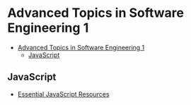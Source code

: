 # Advanced Topics in Software Engineering 1

<!-- TOC depthFrom:1 depthTo:6 withLinks:1 updateOnSave:1 orderedList:0 -->

- [Advanced Topics in Software Engineering 1](#advanced-topics-in-software-engineering-1)
	- [JavaScript](#javascript)

<!-- /TOC -->

## JavaScript

* [Essential JavaScript Resources ][essentialJS]

[essentialJS]: https://gist.github.com/ericelliott/d576f72441fc1b27dace/0cee592f8f8b7eae39c4b3851ae92b00463b67b9
